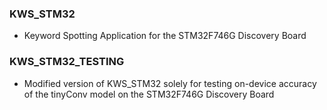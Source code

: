 ### KWS_STM32
- Keyword Spotting Application for the STM32F746G Discovery Board

### KWS_STM32_TESTING
- Modified version of KWS_STM32 solely for testing on-device accuracy of the tinyConv model on the STM32F746G Discovery Board
